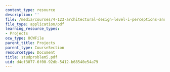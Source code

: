 ```yaml
---
content_type: resource
description: ''
file: /media/courses/4-123-architectural-design-level-i-perceptions-and-processes-fall-2003/d4ef30776f0092db5412b68540e54a79_studproblem5.pdf
file_type: application/pdf
learning_resource_types:
- Projects
ocw_type: OCWFile
parent_title: Projects
parent_type: CourseSection
resourcetype: Document
title: studproblem5.pdf
uid: d4ef3077-6f00-92db-5412-b68540e54a79
---
```

